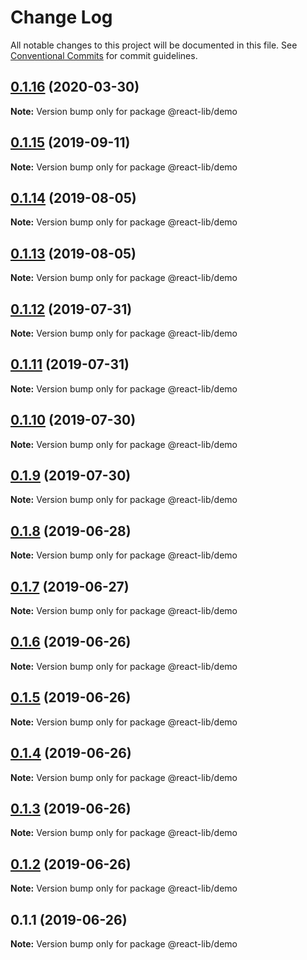 # Change Log

All notable changes to this project will be documented in this file.
See [Conventional Commits](https://conventionalcommits.org) for commit guidelines.

## [0.1.16](https://github.com/sharingapples/react-lib/compare/@react-lib/demo@0.1.15...@react-lib/demo@0.1.16) (2020-03-30)

**Note:** Version bump only for package @react-lib/demo





## [0.1.15](https://github.com/sharingapples/react-lib/compare/@react-lib/demo@0.1.14...@react-lib/demo@0.1.15) (2019-09-11)

**Note:** Version bump only for package @react-lib/demo





## [0.1.14](https://github.com/sharingapples/react-lib/compare/@react-lib/demo@0.1.13...@react-lib/demo@0.1.14) (2019-08-05)

**Note:** Version bump only for package @react-lib/demo





## [0.1.13](https://github.com/sharingapples/react-lib/compare/@react-lib/demo@0.1.12...@react-lib/demo@0.1.13) (2019-08-05)

**Note:** Version bump only for package @react-lib/demo





## [0.1.12](https://github.com/sharingapples/react-lib/compare/@react-lib/demo@0.1.11...@react-lib/demo@0.1.12) (2019-07-31)

**Note:** Version bump only for package @react-lib/demo





## [0.1.11](https://github.com/sharingapples/react-lib/compare/@react-lib/demo@0.1.10...@react-lib/demo@0.1.11) (2019-07-31)

**Note:** Version bump only for package @react-lib/demo





## [0.1.10](https://github.com/sharingapples/react-lib/compare/@react-lib/demo@0.1.9...@react-lib/demo@0.1.10) (2019-07-30)

**Note:** Version bump only for package @react-lib/demo





## [0.1.9](https://github.com/sharingapples/react-lib/compare/@react-lib/demo@0.1.8...@react-lib/demo@0.1.9) (2019-07-30)

**Note:** Version bump only for package @react-lib/demo





## [0.1.8](https://github.com/sharingapples/react-lib/compare/@react-lib/demo@0.1.7...@react-lib/demo@0.1.8) (2019-06-28)

**Note:** Version bump only for package @react-lib/demo





## [0.1.7](https://github.com/sharingapples/react-lib/compare/@react-lib/demo@0.1.6...@react-lib/demo@0.1.7) (2019-06-27)

**Note:** Version bump only for package @react-lib/demo





## [0.1.6](https://github.com/sharingapples/react-lib/compare/@react-lib/demo@0.1.5...@react-lib/demo@0.1.6) (2019-06-26)

**Note:** Version bump only for package @react-lib/demo





## [0.1.5](https://github.com/sharingapples/react-lib/compare/@react-lib/demo@0.1.4...@react-lib/demo@0.1.5) (2019-06-26)

**Note:** Version bump only for package @react-lib/demo





## [0.1.4](https://github.com/sharingapples/react-lib/compare/@react-lib/demo@0.1.3...@react-lib/demo@0.1.4) (2019-06-26)

**Note:** Version bump only for package @react-lib/demo





## [0.1.3](https://github.com/sharingapples/react-lib/compare/@react-lib/demo@0.1.2...@react-lib/demo@0.1.3) (2019-06-26)

**Note:** Version bump only for package @react-lib/demo





## [0.1.2](https://github.com/sharingapples/react-lib/compare/@react-lib/demo@0.1.1...@react-lib/demo@0.1.2) (2019-06-26)

**Note:** Version bump only for package @react-lib/demo





## 0.1.1 (2019-06-26)

**Note:** Version bump only for package @react-lib/demo
